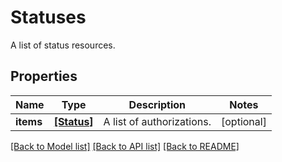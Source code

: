 # Statuses

A list of status resources.

## Properties
Name | Type | Description | Notes
------------ | ------------- | ------------- | -------------
**items** | [**[Status]**](Status.md) | A list of authorizations. | [optional] 

[[Back to Model list]](../README.md#documentation-for-models) [[Back to API list]](../README.md#documentation-for-api-endpoints) [[Back to README]](../README.md)


